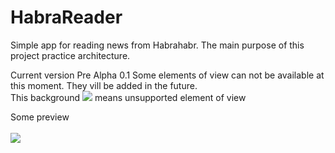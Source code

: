 # HabraReader
Simple app for reading news from Habrahabr. The main purpose of this project practice architecture.

Current version Pre Alpha 0.1
Some elements of view can not be available at this moment. They vill be added in the future.<br />
This background ![](https://via.placeholder.com/15/B7A6CA/000000?text=+) means unsupported element of view


Some preview<br /><br />
![](https://github.com/makstron/HabraReader/blob/main/info/preview.gif?raw=true)
